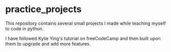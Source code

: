 # practice_projects
This repository contains several small projects I made while teaching myself to code in python.

I have followed  Kylie Ying's tutorial on freeCodeCamp and then built upon them to upgrade and add more features.
